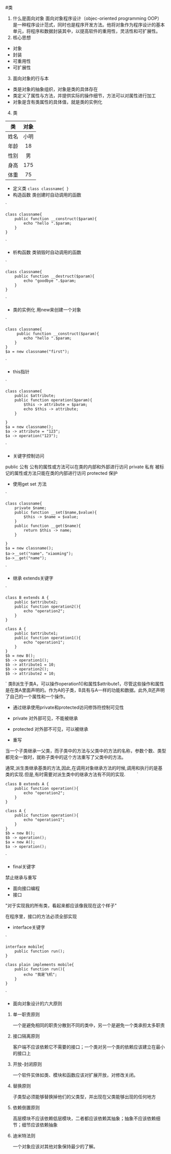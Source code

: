 #类
1. 什么是面向对象
面向对象程序设计（objec-oriented programming OOP）是一种程序设计范式，同时也是程序开发方法。他将对象作为程序设计的基本单元，将程序和数据封装其中，以提高软件的重用性，灵活性和可扩展性。
2. 核心思想
 * 对象
 * 封装
 * 可重用性
 * 可扩展性
3. 面向对象的行与本
 * 类是对象的抽象组织，对象是类的具体存在
 * 类定义了属性与方法，并提供实际的操作细节，方法可以对属性进行加工
 * 对象是含有类属性的具体值，就是类的实例化
4. 类


|类             |对象            |
| ------------- |:-------------:|
|姓名           |小明             |
|年龄           |18               |
|性别           |男               |
|身高           |175              |
|体重           |75               |

 * 定义类
`
class classname{
}
`
 * 构造函数
类创建时自动调用的函数

`

	class classname{	
		public function __construct($param){
			echo "hello ".$param;
		}
	}
`

 * 析构函数
类销毁时自动调用的函数

`

	class classname{
		public function __destruct($param){
			echo "goodbye ".$param;
		}
	}
`

 * 类的实例化
用new来创建一个对象


`

	class classname{	
		 public function __construct($param){
			echo "hello ".$param;
		}
	}
	$a = new classname("first");
`

 * this指针

`

	class classname{	
		public $attribute;
		public function operation($param){
			$this -> attribute = $param;
			echo $this -> attribute;
		}
	
	}
	$a = new classname();
	$a -> attribute = "123";
	$a -> operation("123");
`

 * 关键字控制访问
 
public 公有 公有的属性或方法可以在类的内部和外部进行访问
private  私有 被标记的属性或方法只能在类的内部进行访问
protected 保护

 * 使用get set 方法

`

	class classname{	
		private $name;
		public function __set($name,$value){
			$this -> $name = $value;		
		}	
		public function __get($name){
			return $this -> name;		
		}
	
	}
	$a = new classname();
	$a->__set("name"，"xiaoming");
	$a->__get("name");

`
	
 * 继承
extends关键字

`
	
	class B extends A {
		public $attribute2;
		public function operation2(){
			echo "operation2";
		}
	}

	class A {
		public $attribute1;
		public function operation1(){
			echo "operation1";
		}
	}
	$b = new B();
	$b -> operation1();
	$b -> attribute1 = 10;
	$b -> operation2();
	$b -> attribute2 = 10;
`
类B派生于类A，可以操作operation1()和属性$attribute1，尽管这些操作和属性是在类A里面声明的。作为A的子类，B具有与A一样的功能和数据。此外,B还声明了自己的一个属性和一个操作。

 * 通过继承使用private和protected访问修饰符控制可见性

 * private 对外部可见，不能被继承
 * protected 对外部不可见，可以被继承

 * 重写

当一个子类继承一父类，而子类中的方法与父类中的方法的名称，参数个数、类型都完全一致时，就称子类中的这个方法重写了父类中的方法。

通常,派生类继承基类的方法,因此,在调用对象继承方法的时候,调用和执行的是基类的实现.但是,有时需要对派生类中的继承方法有不同的实现. 　　
`
	
	class B extends A {
		public function operation(){
			echo "operation2";
		}
	}

	class A {
		public function operation(){
			echo "operation1";
		}
	}
	$b = new B();
	$b -> operation();
	$a = new A();
	$a -> operation();
` 
 * final关键字

禁止继承与重写

 * 面向接口编程
 * 接口

"对于实现我的所有类，看起来都应该像我现在这个样子"

在程序里，接口的方法必须全部实现
 * interface关键字

`

	interface mobile{
		public function run();
	}
	
	class plain	implements mobile{
		public function run(){
			echo "我是飞机";
		}
	}
	

`

 * 面向对象设计的六大原则

1. 单一职责原则

	一个是避免相同的职责分散到不同的类中，另一个是避免一个类承担太多职责

2. 接口隔离原则

	客户端不应该依赖它不需要的接口；一个类对另一个类的依赖应该建立在最小的接口上

3. 开放-封闭原则
	
	一个软件实体如类、模块和函数应该对扩展开放，对修改关闭。

4. 替换原则

	子类型必须能够替换掉他们的父类型，并出现在父类能够出现的任何地方
5. 依赖倒置原则

	高层模块不应该依赖低层模块，二者都应该依赖其抽象；抽象不应该依赖细节；细节应该依赖抽象
6. 迪米特法则

	一个对象应该对其他对象保持最少的了解。